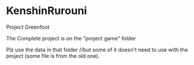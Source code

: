 # KenshinRurouni
Project Greenfoot




The Complete project is on the "project game" folder





Plz use the data in that folder //but some of it doesn't need to use with the project (some file is from the old one).

